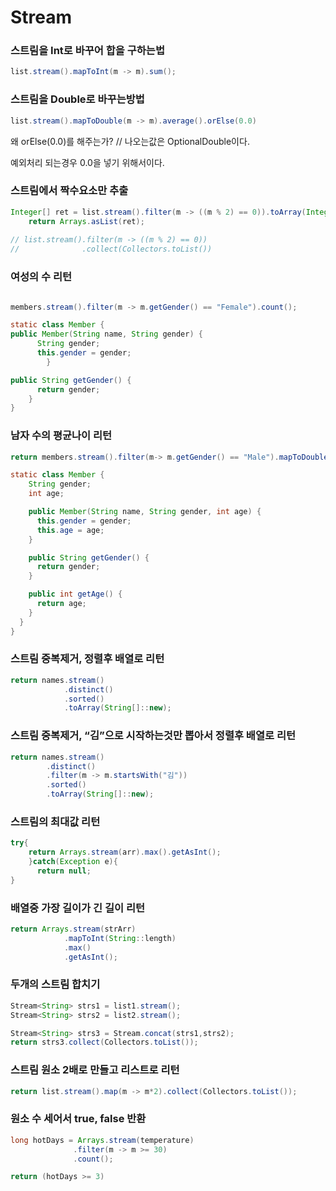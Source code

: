 # Stream

### 스트림을 Int로 바꾸어 합을 구하는법

```java
list.stream().mapToInt(m -> m).sum();
```

### 스트림을 Double로 바꾸는방법

```java
list.stream().mapToDouble(m -> m).average().orElse(0.0)
```

왜 orElse(0.0)를 해주는가? // 나오는값은 OptionalDouble이다.

예외처리 되는경우 0.0을 넣기 위해서이다.

### 스트림에서 짝수요소만 추출

```java
Integer[] ret = list.stream().filter(m -> ((m % 2) == 0)).toArray(Integer[]::new);
    return Arrays.asList(ret);
            
// list.stream().filter(m -> ((m % 2) == 0))
//              .collect(Collectors.toList())
```

### 여성의 수 리턴

```java

members.stream().filter(m -> m.getGender() == "Female").count();

static class Member {
public Member(String name, String gender) {
      String gender;
      this.gender = gender;
		}

public String getGender() {
      return gender;
    }
}
```

### 남자 수의 평균나이 리턴

```java
return members.stream().filter(m-> m.getGender() == "Male").mapToDouble(m->m.getAge()).average().orElse(0.0);

static class Member {
    String gender;
    int age;

    public Member(String name, String gender, int age) {
      this.gender = gender;
      this.age = age;
    }

    public String getGender() {
      return gender;
    }

    public int getAge() {
      return age;
    }
  }
}
```

### 스트림 중복제거, 정렬후 배열로 리턴

```java
return names.stream()
            .distinct()
            .sorted()
            .toArray(String[]::new);

```

### 스트림 중복제거, “김”으로 시작하는것만 뽑아서 정렬후 배열로 리턴

```java
return names.stream()
        .distinct()
        .filter(m -> m.startsWith("김"))
        .sorted()
        .toArray(String[]::new);
```

### 스트림의 최대값 리턴

```java
try{
    return Arrays.stream(arr).max().getAsInt();
    }catch(Exception e){
      return null;
}
```

### 배열중 가장 길이가 긴 길이 리턴

```java
return Arrays.stream(strArr)
            .mapToInt(String::length)
            .max()
            .getAsInt();
```

### 두개의 스트림 합치기

```java
Stream<String> strs1 = list1.stream();
Stream<String> strs2 = list2.stream();

Stream<String> strs3 = Stream.concat(strs1,strs2);
return strs3.collect(Collectors.toList());
```

### 스트림 원소 2배로 만들고 리스트로 리턴

```java
return list.stream().map(m -> m*2).collect(Collectors.toList());
```

### 원소 수 세어서 true, false 반환

```java
long hotDays = Arrays.stream(temperature)
              .filter(m -> m >= 30)
              .count();       

return (hotDays >= 3)
```

